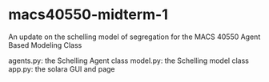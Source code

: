 # macs40550-midterm-1
An update on the schelling model of segregation for the MACS 40550 Agent Based Modeling Class

agents.py: the Schelling Agent class
model.py: the Schelling model class
app.py: the solara GUI and page
